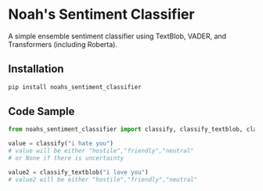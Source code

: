 



# Noah's Sentiment Classifier

A simple ensemble sentiment classifier using TextBlob, VADER, and Transformers (including Roberta).

## Installation

```bash
pip install noahs_sentiment_classifier
```

## Code Sample

```python
from noahs_sentiment_classifier import classify, classify_textblob, classify_vader, classify_transformers, classify_roberta

value = classify("i hate you")
# value will be either "hostile","friendly","neutral" 
# or None if there is uncertainty

value2 = classify_textblob("i love you")
# value2 will be either "hostile","friendly","neutral" 

```